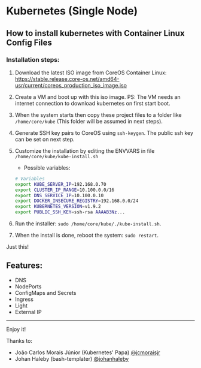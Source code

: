 # Kubernetes (Single Node)
## How to install kubernetes with Container Linux Config Files
### Installation steps:
1. Download the latest ISO image from CoreOS Container Linux: https://stable.release.core-os.net/amd64-usr/current/coreos_production_iso_image.iso

2. Create a VM and boot up with this iso image. 
   PS: The VM needs an internet connection to download kubernetes on first start boot.

3. When the system starts then copy these project files to a folder like `/home/core/kube` (This folder will be assumed in next steps).

4. Generate SSH key pairs to CoreOS using `ssh-keygen`. The public ssh key can be set on next step.

5. Customize the installation by editing the ENVVARS in file `/home/core/kube/kube-install.sh`    
    * Possible variables:
    ``` bash
    # Variables
    export KUBE_SERVER_IP=192.168.0.70
    export CLUSTER_IP_RANGE=10.100.0.0/16
    export DNS_SERVICE_IP=10.100.0.10
    export DOCKER_INSECURE_REGISTRY=192.168.0.0/24
    export KUBERNETES_VERSION=v1.9.2
    export PUBLIC_SSH_KEY=ssh-rsa AAAAB3Nz...
    ```
6. Run the installer: `sudo /home/core/kube/./kube-install.sh`.

7. When the install is done, reboot the system: `sudo restart`.

Just this!

## Features:
  - DNS
  - NodePorts
  - ConfigMaps and Secrets
  - Ingress
  - Light
  - External IP

---

Enjoy it!

Thanks to: 
- João Carlos Morais Júnior (Kubernetes' Papa) [@jcmoraisjr](https://github.com/jcmoraisjr)
- Johan Haleby (bash-templater) [@johanhaleby](https://github.com/johanhaleby)
